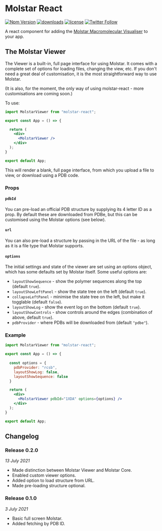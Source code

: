 # Molstar React

[![Npm Version](https://img.shields.io/npm/v/molstar-react.svg)][npm_url]
[![downloads](https://img.shields.io/npm/dt/molstar-react.svg)][npm_url]
[![license](https://img.shields.io/npm/l/molstar-react.svg)][npm_url]
[![Twitter Follow](https://img.shields.io/twitter/follow/samirelanduk)](https://twitter.com/samirelanduk)

[npm_url]: https://www.npmjs.org/package/molstar-react

A react component for adding the [Molstar Macromolecular Visualiser](https://github.com/molstar/molstar) to your app.

## The Molstar Viewer

The Viewer is a built-in, full page interface for using Molstar. It comes with a complete set of options for loading files, changing the view, etc. If you don't need a great deal of customisation, it is the most straightforward way to use Molstar.

(It is also, for the moment, the only way of using molstar-react - more customisations are coming soon.)

To use:

```jsx
import MolstarViewer from "molstar-react";

export const App = () => {

  return (
    <div>
      <MolstarViewer />
    </div>
  );
}

export default App;
```

This will render a blank, full page interface, from which you upload a file to view, or download using a PDB code.

### Props

#### `pdbId`

You can pre-load an official PDB structure by supplying its 4 letter ID as a prop. By default these are downloaded from PDBe, but this can be customised using the Molstar options (see below).

#### `url`

You can also pre-load a structure by passing in the URL of the file - as long as it is a file type that Molstar supports.

#### `options`

The initial settings and state of the viewer are set using an options object, which has some defaults set by Molstar itself. Some useful options are:

- `layoutShowSequence` - show the polymer sequences along the top (default `true`).
- `layoutShowLeftPanel` - show the state tree on the left (default `true`).
- `collapseLeftPanel` - minimise the state tree on the left, but make it togglable (default `false`).
- `layoutShowLog` - show the event log on the bottom (default `true`).
- `layoutShowControls` - show controls around the edges (combination of above, default `true`).
- `pdbProvider` - where PDBs will be downloaded from (default `"pdbe"`).

### Example

```jsx
import MolstarViewer from "molstar-react";

export const App = () => {
  
  const options = {
    pdbProvider: "rcsb",
    layoutShowLog: false,
    layoutShowSequence: false
  }

  return (
    <div>
      <MolstarViewer pdbId="1XDA" options={options} />
    </div>
  );
}

export default App;
```

## Changelog

### Release 0.2.0

*13 July 2021*

- Made distinction between Molstar Viewer and Molstar Core.
- Enabled custom viewer options.
- Added option to load structure from URL.
- Made pre-loading structure optional.

### Release 0.1.0

*3 July 2021*

- Basic full screen Molstar.
- Added fetching by PDB ID.